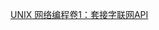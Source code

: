 [UNIX 网络编程卷1：套接字联网API](https://github.com/834810071/note/blob/master/UNIXNetworkProgramming/README.md)
